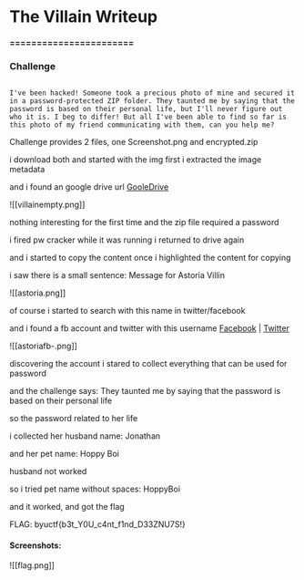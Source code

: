 # The Villain Writeup
#### =======================

### Challenge
```The-Villain

I've been hacked! Someone took a precious photo of mine and secured it in a password-protected ZIP folder. They taunted me by saying that the password is based on their personal life, but I'll never figure out who it is. I beg to differ! But all I've been able to find so far is this photo of my friend communicating with them, can you help me?
```

Challenge provides 2 files, one Screenshot.png and encrypted.zip


i download both and started with the img first i extracted the image metadata

and i found an google drive url [GooleDrive](https://docs.google.com/document/d/1BnPoqSl7GQOST__5iR7Xv7lYB8kSIxFsLYSq9PXaJFY/edit)

![[villainempty.png]]

nothing interesting for the first time and the zip file required a password

i fired pw cracker while it was running i returned to drive again

and i started to copy the content once i highlighted the content for copying

i saw there is a small sentence: Message for Astoria Villin

![[astoria.png]]

of course i started to search with this name in twitter/facebook

and i found a fb account and twitter with this username [Facebook](https://www.facebook.com/astoria.villin) | [Twitter](https://twitter.com/AstoriaVillin)

![[astoriafb-.png]]

discovering the account i stared to collect everything that can be used for password

and the challenge says: They taunted me by saying that the password is based on their personal life

so the password related to her life

i collected her husband name: Jonathan

and her pet name: Hoppy Boi

husband not worked


so i tried pet name without spaces: HoppyBoi

and it worked, and got the flag

FLAG: byuctf{b3t_Y0U_c4nt_f1nd_D33ZNU7S!}

#### Screenshots:

![[flag.png]]